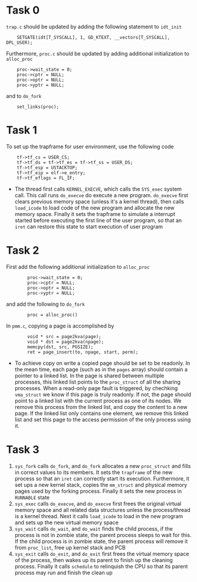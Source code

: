 # Task 0
```trap.c``` should be updated by adding the following statement to ```idt_init```
```
	SETGATE(idt[T_SYSCALL], 1, GD_KTEXT, __vectors[T_SYSCALL], DPL_USER);
```
Furthermore, ```proc.c``` should be updated by adding additional initialization to ```alloc_proc```
```
	proc->wait_state = 0;
    proc->cptr = NULL;
	proc->optr = NULL;
	proc->yptr = NULL;
```
and to ```do_fork```
```
    set_links(proc);
```

# Task 1
To set up the trapframe for user environment, use the following code
```
	tf->tf_cs = USER_CS;
	tf->tf_ds = tf->tf_es = tf->tf_ss = USER_DS;
	tf->tf_esp = USTACKTOP;
	tf->tf_eip = elf->e_entry;
	tf->tf_eflags = FL_IF;
```

* The thread first calls ```KERNEL_EXECVE```, which calls the ```SYS_exec``` system call. 
This call runs ```do_execve``` do execute a new program. ```do_execve``` first clears previous memory space (unless it's a kernel thread), 
then calls ```load_icode``` to load code of the new program and allocate the new memory space. 
Finally it sets the trapframe to simulate a interrupt started before executing the first line of the user program,
so that an ```iret``` can restore this state to start execution of user program

# Task 2
First add the following additional initialization to ```alloc_proc```
```
		proc->wait_state = 0;
        proc->cptr = NULL;
		proc->optr = NULL;
		proc->yptr = NULL;
```
and add the following to ```do_fork```
```
		proc = alloc_proc()
```
In ```pmm.c```, copying a page is accomplished by
```
		void * src = page2kva(page);
        void * dst = page2kva(npage);
        memcpy(dst, src, PGSIZE);
        ret = page_insert(to, npage, start, perm);
```

* To achieve copy on write a copied page should be set to be readonly. In the mean time, each page (such as in the ```pages``` array) should contain a pointer to a linked list.
In the page is shared between multiple processes, this linked list points to the ```proc_struct``` of all the sharing processes. When a read-only page fault is triggered, by chechking 
```vma_struct``` we know if this page is truly readonly. If not, the page should point to a linked list with the current process as one of its nodes. We remove this process from the linked list,
and copy the content to a new page. If the linked list only contains one element, we remove this linked list and set this page to the access permission of the only process using it. 

# Task 3
1. ```sys_fork``` calls ```do_fork```, and ```do_fork``` allocates a new ```proc_struct``` and fills in correct values to its members. It sets the ```trapframe``` of the new process so that an ```iret``` can correctly start its execution. Furthermore,
it set ups a new kernel stack, copies the ```mm_struct``` and physical memory pages used by the forking process. Finally it sets the new process in ```RUNNABLE``` state
2. ```sys_exec``` calls ```do_execve```, and ```do_execve``` first frees the original virtual memory space and all related data structures unless the process/thread is a kernel thread. Next it calls ```load_icode``` to load in the new program and sets up the new virtual 
memory space
3. ```sys_wait``` calls ```do_wait```, and ```do_wait``` finds the child process, if the process is not in zombie state, the parent process sleeps to wait for this. If the child process is in zombie state, the parent process will remove it from ```proc_list```,
free up kernel stack and PCB
4. ```sys_exit``` calls ```do_exit```, and ```do_exit``` first frees the virtual memory space of the process, then wakes up its parent to finish up the cleaning process. Finally it calls ```schedule``` to relinquish the CPU
so that its parent process may run and finish the clean up


